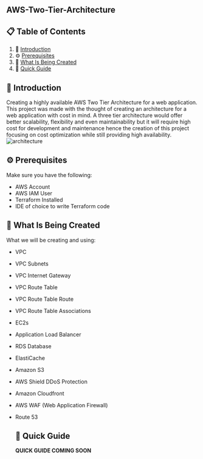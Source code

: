 ## AWS-Two-Tier-Architecture

## 📋 <a name="table">Table of Contents</a>

1. 🤖 [Introduction](#introduction)
2. ⚙️ [Prerequisites](#prerequisites)
3. 🔋 [What Is Being Created](#what-is-being-created)
4. 🤸 [Quick Guide](#quick-guide)

## <a name="introduction">🤖 Introduction</a>

Creating a highly available AWS Two Tier Architecture for a web application. This project was made with the thought
of creating an architecture for a web application with cost in mind. A three tier architecture would offer better
scalability, flexibility and even maintainability but it will require high cost for development and maintenance hence the
creation of this project focusing on cost optimization while still providing high availability.
![architecture](https://github.com/AlonsoBTech/AWS-Project-Two-Tier-Architecture/assets/160416175/6ad3a09f-d18f-4fd8-be32-c79ca3320d06)



## <a name="prerequisites">⚙️ Prerequisites</a>

Make sure you have the following:

- AWS Account
- AWS IAM User
- Terraform Installed
- IDE of choice to write Terraform code

## <a name="what-is-being-created">🔋 What Is Being Created</a>

What we will be creating and using:

- VPC
- VPC Subnets
- VPC Internet Gateway
- VPC Route Table
- VPC Route Table Route
- VPC Route Table Associations
- EC2s
- Application Load Balancer
- RDS Database
- ElastiCache
- Amazon S3
- AWS Shield DDoS Protection
- Amazon Cloudfront
- AWS WAF (Web Application Firewall)
- Route 53

  ## <a name="quick-guide">🤸 Quick Guide</a>

  **QUICK GUIDE COMING SOON**

